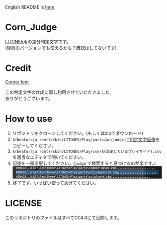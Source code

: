 English README is [here](./README.md)

# Corn_Judge
[LITONE5](https://desout2.tk/litone5-beatoraja/)用の差分判定文字です。  
(後続のバージョンでも使えるかも？確認はしてないです)

# Credit
[Corner font](http://www.cfont.jp/eijifree/corner.html)

この判定文字の作成に際し利用させていただきました。  
ありがとうございます。

# How to use
1. リポジトリをクローンしてください。(もしくはzipでダウンロード)
2. `$(beatoraja root)/skin/LITONE5/Play/parts/ac/judge` に[判定文字画像](./judge/png/corn.png)をコピーしてください。
3. `$(beatoraja root)/skin/LITONE5/Play/csv/$(設定しているプレイサイド).csv`を適当なエディタで開いてください。
4. 記述を一部変更してください。(`judge` で検索すると見つけるのが楽です。)
![記述後のコード](./README_images/csv.png)
5. 終了です。いっぱい使ってあげてください。

# LICENSE 
このリポジトリのファイルはすべてCC4.0にて公開します。